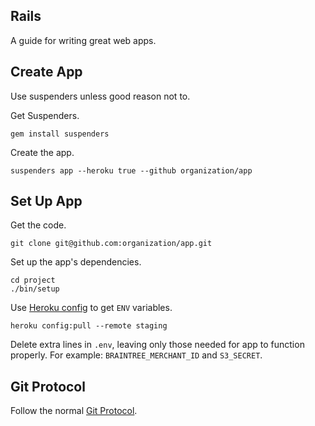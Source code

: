 ## Rails

A guide for writing great web apps.

## Create App

Use suspenders unless good reason not to.

Get Suspenders.

    gem install suspenders

Create the app.

    suspenders app --heroku true --github organization/app

## Set Up App

Get the code.

    git clone git@github.com:organization/app.git

Set up the app's dependencies.

    cd project
    ./bin/setup

Use [Heroku config](https://github.com/ddollar/heroku-config) to get `ENV`
variables.

    heroku config:pull --remote staging

Delete extra lines in `.env`, leaving only those needed for app to function
properly. For example: `BRAINTREE_MERCHANT_ID` and `S3_SECRET`.

## Git Protocol

Follow the normal [Git Protocol](/protocol/git).
